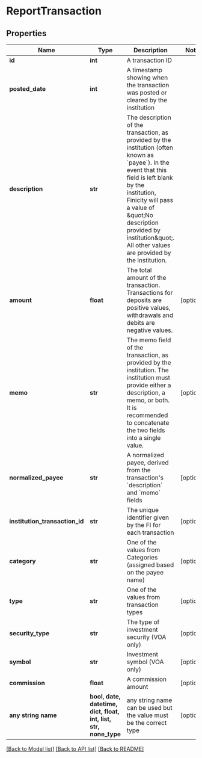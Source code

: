 # ReportTransaction


## Properties
Name | Type | Description | Notes
------------ | ------------- | ------------- | -------------
**id** | **int** | A transaction ID | 
**posted_date** | **int** | A timestamp showing when the transaction was posted or cleared by the institution | 
**description** | **str** | The description of the transaction, as provided by the institution (often known as &#x60;payee&#x60;). In the event that this field is left blank by the institution, Finicity will pass a value of \&quot;No description provided by institution\&quot;. All other values are provided by the institution. | 
**amount** | **float** | The total amount of the transaction. Transactions for deposits are positive values, withdrawals and debits are negative values. | [optional] 
**memo** | **str** | The memo field of the transaction, as provided by the institution. The institution must provide either a description, a memo, or both. It is recommended to concatenate the two fields into a single value. | [optional] 
**normalized_payee** | **str** | A normalized payee, derived from the transaction&#39;s &#x60;description&#x60; and &#x60;memo&#x60; fields | [optional] 
**institution_transaction_id** | **str** | The unique identifier given by the FI for each transaction | [optional] 
**category** | **str** | One of the values from Categories (assigned based on the payee name) | [optional] 
**type** | **str** | One of the values from transaction types | [optional] 
**security_type** | **str** | The type of investment security (VOA only) | [optional] 
**symbol** | **str** | Investment symbol (VOA only) | [optional] 
**commission** | **float** | A commission amount | [optional] 
**any string name** | **bool, date, datetime, dict, float, int, list, str, none_type** | any string name can be used but the value must be the correct type | [optional]

[[Back to Model list]](../README.md#documentation-for-models) [[Back to API list]](../README.md#documentation-for-api-endpoints) [[Back to README]](../README.md)


